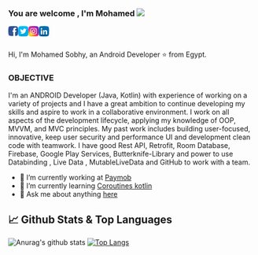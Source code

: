 ### You are welcome , I'm Mohamed <img src="https://raw.githubusercontent.com/MartinHeinz/MartinHeinz/master/wave.gif" width="30px"> 

<a href="https://www.facebook.com/mohamed.sobhy.92771/">
  <img align="left" alt="Mohamed Sobhy | Facebook" width="20px" src="https://github.com/alfayedoficial/alfayedoficial/blob/master/005-facebook.png?raw=true" />
</a>
<a href="https://twitter.com/M7mdSob7y20">
  <img align="left" alt="Mohamed Sobhy | Twitter" width="21px" src="https://github.com/alfayedoficial/alfayedoficial/blob/master/004-twitter.png?raw=true" />
</a>
<a href="https://www.instagram.com/mohamed20sobhy/">
  <img align="left" alt="Mohamed Sobhy | Instagram " width="21px" src="https://github.com/alfayedoficial/alfayedoficial/blob/master/003-instagram.png?raw=true" />
</a>
<a href="https://www.linkedin.com/in/mohamed-sobhy-040958181/">
  <img align="left" alt="Mohamed Sobhy | LinkedIn " width="21px" src="https://github.com/alfayedoficial/alfayedoficial/blob/master/006-linkedin.png?raw=true" />
</a>

<br />
<br />

Hi, I'm Mohamed Sobhy, an Android Developer ⭐ from Egypt.

### OBJECTIVE 
I'm an ANDROID Developer (Java, Kotlin) with experience of working on a variety of projects and I have a great ambition to continue developing my skills and aspire to work in a collaborative environment. I work on all aspects of the development lifecycle, applying my knowledge of OOP, MVVM, and MVC principles. My past work includes building user-focused, innovative, keep user security and performance UI and development clean code with teamwork. I have good Rest API, Retrofit, Room Database, Firebase, Google Play Services, Butterknife-Library and power to use Databinding  , Live Data , MutableLiveData and GitHub to work with a team.

- 🔭 I’m currently working at [Paymob](https://www.paymob.com/en)
- 🌱 I’m currently learning [Coroutines kotlin](https://developer.android.com/kotlin/coroutines)
- 💬 Ask me about anything [here](https://github.com/sobhymohamed/sobhymohamed/issues)

## &#x1f4c8; Github Stats & Top Languages

![Anurag's github stats](https://github-readme-stats.vercel.app/api?username=sobhymohamed&show_icons=true&theme=dark&hide_border=true&icon_color=fff)
[![Top Langs](https://github-readme-stats.vercel.app/api/top-langs/?username=sobhymohamed&langs_count=8&theme=dark&hide_border=true&icon_color=fff)](https://github.com/alfayedoficial/github-readme-stats)
<br />
